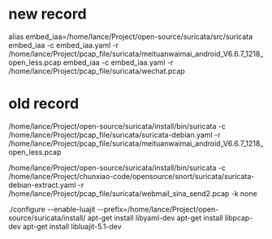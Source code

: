 # new record
alias embed_iaa=/home/lance/Project/open-source/suricata/src/suricata
embed_iaa -c embed_iaa.yaml -r /home/lance/Project/pcap_file/suricata/meituanwaimai_android_V6.6.7_1218_open_less.pcap
embed_iaa -c embed_iaa.yaml -r /home/lance/Project/pcap_file/suricata/wechat.pcap

# old record
/home/lance/Project/open-source/suricata/install/bin/suricata -c /home/lance/Project/pcap_file/suricata/suricata-debian.yaml -r /home/lance/Project/pcap_file/suricata/meituanwaimai_android_V6.6.7_1218_open_less.pcap

/home/lance/Project/open-source/suricata/install/bin/suricata -c /home/lance/Project/chunxiao-code/opensource/snort/suricata/suricata-debian-extract.yaml -r /home/lance/Project/pcap_file/suricata/webmail_sina_send2.pcap -k none

./configure --enable-luajit --prefix=/home/lance/Project/open-source/suricata/install/
apt-get install libyaml-dev
apt-get install libpcap-dev
apt-get install libluajit-5.1-dev

